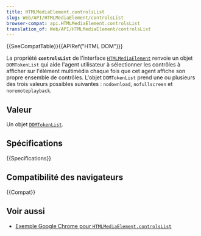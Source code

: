```yaml
---
title: HTMLMediaElement.controlsList
slug: Web/API/HTMLMediaElement/controlsList
browser-compat: api.HTMLMediaElement.controlsList
translation_of: Web/API/HTMLMediaElement/controlsList
---
```

{{SeeCompatTable}}{{APIRef("HTML DOM")}}

La propriété **`controlsList`** de l'interface [`HTMLMediaElement`](/fr/docs/Web/API/HTMLMediaElement) renvoie un objet `DOMTokenList` qui aide l'agent utilisateur à sélectionner les contrôles à afficher sur l'élément multimédia chaque fois que cet agent affiche son propre ensemble de contrôles. L'objet `DOMTokenList` prend une ou plusieurs des trois valeurs possibles suivantes&nbsp;: `nodownload`, `nofullscreen` et `noremoteplayback`.

## Valeur

Un objet [`DOMTokenList`](/fr/docs/Web/API/DOMTokenList).

## Spécifications

{{Specifications}}

## Compatibilité des navigateurs

{{Compat}}

## Voir aussi

- [Exemple Google Chrome pour `HTMLMediaElement.controlsList`](https://googlechrome.github.io/samples/media/controlslist.html)
